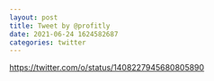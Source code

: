 ```yaml
--- 
layout: post 
title: Tweet by @profitly 
date: 2021-06-24 1624582687 
categories: twitter 
--- 
```

https://twitter.com/o/status/1408227945680805890